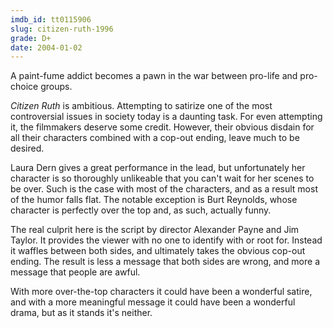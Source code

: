 ```yaml
---
imdb_id: tt0115906
slug: citizen-ruth-1996
grade: D+
date: 2004-01-02
---
```


A paint-fume addict becomes a pawn in the war between pro-life and pro-choice groups.

_Citizen Ruth_ is ambitious. Attempting to satirize one of the most controversial issues in society today is a daunting task. For even attempting it, the filmmakers deserve some credit. However, their obvious disdain for all their characters combined with a cop-out ending, leave much to be desired.

Laura Dern gives a great performance in the lead, but unfortunately her character is so thoroughly unlikeable that you can't wait for her scenes to be over. Such is the case with most of the characters, and as a result most of the humor falls flat. The notable exception is Burt Reynolds, whose character is perfectly over the top and, as such, actually funny.

The real culprit here is the script by director Alexander Payne and Jim Taylor. It provides the viewer with no one to identify with or root for. Instead it waffles between both sides, and ultimately takes the obvious cop-out ending. The result is less a message that both sides are wrong, and more a message that people are awful.

With more over-the-top characters it could have been a wonderful satire, and with a more meaningful message it could have been a wonderful drama, but as it stands it's neither.
